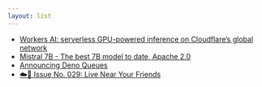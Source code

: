 ```yaml
---
layout: list
---
```


 - [Workers AI: serverless GPU-powered inference on Cloudflare’s global network](https://blog.cloudflare.com/workers-ai/)
 - [Mistral 7B - The best 7B model to date, Apache 2.0](https://mistral.ai/news/announcing-mistral-7b/)
 - [Announcing Deno Queues](https://deno.com/blog/queues)
 - [☁️🍄 Issue No. 029: Live Near Your Friends ](https://headlineshq.substack.com/p/issue-no-029-live-near-your-friends)
